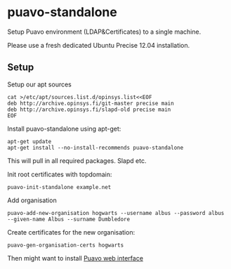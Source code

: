 # puavo-standalone

Setup Puavo environment (LDAP&Certificates) to a single machine.

Please use a fresh dedicated Ubuntu Precise 12.04 installation.

## Setup

Setup our apt sources

    cat >/etc/apt/sources.list.d/opinsys.list<<EOF
    deb http://archive.opinsys.fi/git-master precise main
    deb http://archive.opinsys.fi/slapd-old precise main
    EOF


Install puavo-standalone using apt-get:

    apt-get update
    apt-get install --no-install-recommends puavo-standalone

This will pull in all required packages. Slapd etc.

Init root certificates with topdomain:

    puavo-init-standalone example.net

Add organisation

    puavo-add-new-organisation hogwarts --username albus --password albus --given-name Albus --surname Dumbledore

Create certificates for the new organisation:

    puavo-gen-organisation-certs hogwarts

Then might want to install [Puavo web interface](https://github.com/opinsys/puavo-users/blob/master/doc/STANDALONE.md)
